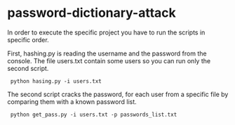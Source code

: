 # password-dictionary-attack


In order to execute the specific project you have to run the scripts in specific order.

First, hashing.py is reading the username and the password from the console. The file users.txt contain some users so you can run only the second script.
```
 python hasing.py -i users.txt
```

The second script cracks the password, for each user from a specific file by comparing them with a known password list.
```
 python get_pass.py -i users.txt -p passwords_list.txt
 ```
